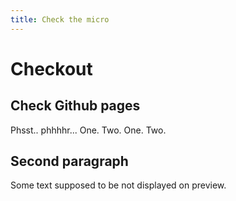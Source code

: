 ```yaml
---
title: Check the micro
---
```


# Checkout
## Check Github pages
Phsst.. phhhhr... One. Two. One. Two.

## Second paragraph

 Some text supposed to be not displayed on preview.